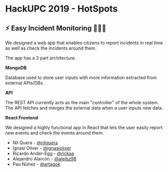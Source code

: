# HackUPC 2019 - HotSpots

## ⚡️ Easy Incident Monitoring 🕵🏻‍♂️ 

We designed a web app that enables citizens to report incidents in real time as well as check the incidents around them.

The app has a 3 part architecture.

**MongoDB**

Database used to store user inputs with more information extracted from external APIs/DBs. 

**API**

The REST API currently acts as the main "controller" of the whole system. The API fetches and merges the external data when a user inputs new data.

**React Frontend**

We designed a highly functional app in React that lets the user easily report new events and check the events around them.

* Nil Quera - [@nilquera](https://github.com/nilquera)
* Ignasi Oliver - [@ignasioliver](https://github.com/ignasioliver)
* Ricardo Ander-Egg - [@rickaa](https://github.com/rickaa)
* Alejandro Alarcón - [@aleibz98](https://github.com/aleibz98)
* Pau Núñez - [@artagok](https://github.com/Artagok)
